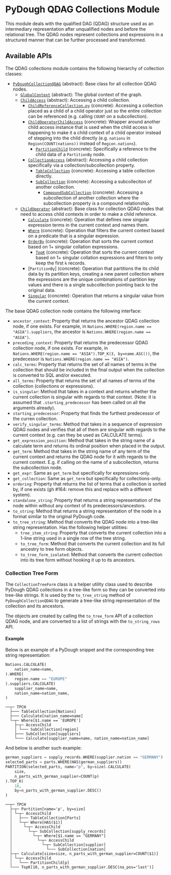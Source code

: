 # PyDough QDAG Collections Module

This module deals with the qualified DAG (QDAG) structure used as an intermediary representation after unqualified nodes and before the relational tree. The QDAG nodes represent collections and expressions in a structured manner that can be further processed and transformed.

## Available APIs

The QDAG collections module contains the following hierarchy of collection classes:

- [`PyDoughCollectionQDAG`](collection_qdag.py) (abstract): Base class for all collection QDAG nodes.
    - [`GlobalContext`](global_context.py) (abstract): The global context of the graph.
    - [`ChildAccess`](child_access.py) (abstract): Accessing a child collection.
        - [`ChildReferenceCollection.py`](child_reference_collection.py) (concrete): Accessing a collection placed as a child of a child operator just so the entire collection can be referenced (e.g. calling `COUNT` on a subcollection).
        - [`ChildOperatorChildAccess`](child_operator_child_access.py) (concrete): Wrapper around another child access instance that is used when the child access is happening to make it a child context of a child operator instead of stepping into the child directly (e.g. `nations` in `Region(COUNT(nations))` instead of `Region.nations`).
            - [`PartitionChild`](partition_child.py) (concrete): Specifically a reference to the child data of a `PartitionBy` node.
        - [`CollectionAccess`](collection_access.py) (abstract): Accessing a child collection specifically via a collection/subcollection property.
            - [`TableCollection`](table_collection.py) (concrete): Accessing a table collection directly.
            - [`SubCollection`](sub_collection.py) (concrete): Accessing a subcolleciton of another collection.
                - [`CompoundSubCollection`](sub_collection.py) (concrete): Accessing a subcollection of another collection where the subcollection property is a compound relationship.
    - [`ChildOperator`](child_operator.py) (abstract): Base class for collection QDAG nodes that need to access child contexts in order to make a child reference.
        - [`Calculate`](calculate.py) (concrete): Operation that defines new singular expression terms in the current context and names them.
        - [`Where`](where.py) (concrete): Operation that filters the current context based on a predicate that is a singular expression.
        - [`OrderBy`](order_by.py) (concrete): Operation that sorts the current context based on 1+ singular collation expressions.
            - [`TopK`](top_k.py) (concrete): Operation that sorts the current context based on 1+ singular collation expressions and filters to only keep the first `k` records.
        - [`PartitionBy`] (concrete): Operation that partitions the its child data by its partition keys, creating a new parent collection where the expressions are the unique combinations of partition key values  and there is a single subcollection pointing back to the original data.
        - [`Singular`](singular.py) (concrete): Operation that returns a singular value from the current context.

The base QDAG collection node contains the following interface:

- `ancestor_context`: Property that returns the ancestor QDAG collection node, if one exists. For example, in `Nations.WHERE(region.name == "ASIA").suppliers`, the ancestor is `Nations.WHERE(region.name == "ASIA")`.
- `preceding_context`: Property that returns the predecessor QDAG collection node, if one exists. For example, in `Nations.WHERE(region.name == "ASIA").TOP_K(3, by=name.ASC())`, the predecessor is `Nations.WHERE(region.name == "ASIA")`.
- `calc_terms`: Property that returns the set of all names of terms in the collection that should be included in the final output when the collection is converted to SQL and/or executed.
- `all_terms`: Property that returns the set of all names of terms of the collection (collections or expressions).
- `is_singular`: Method that takes in a context and returns whether the current collection is singular with regards to that context. (Note: it is assumed that `.starting_predecessor` has been called on all the arguments already).
- `starting_predecessor`: Property that finds the furthest predecessor of the curren collection.
- `verify_singular_terms`: Method that takes in a sequence of expression QDAG nodes and verifies that all of them are singular with regards to the current context (e.g. can they be used as CALCULATE terms).
- `get_expression_position`: Method that takes in the string name of a calculate term and returns its ordinal position when placed in the output.
- `get_term`: Method that takes in the string name of any term of the current context and returns the QDAG node for it with regards to the current context. E.g. if calling on the name of a subcollection, returns the subcollection node.
- `get_expr`: Same as `get_term` but specifically for expressions-only.
- `get_collection`: Same as `get_term` but specifically for collections-only.
- `ordering`: Property that returns the list of terms that a collection is sorted by, if one exists (gh #164: remove this and replace with a different system).
- `standalone_string`: Property that returns a string representation of the node within without any context of its predecessors/ancestors.
- `to_string`: Method that returns a string representation of the node in a format similar to the original PyDough code.
- `to_tree_string`: Method that converts the QDAG node into a tree-like string representation. Has the following helper utilities:
    - `tree_item_string`: Property that converts the current collection into a 1-line string used in a single row of the tree string.
    - `to_tree_form`: Method that converts the current collection and its full ancestry to tree form objects.
    - `to_tree_form_isolated`: Method that converts the current collection into its tree form without hooking it up to its ancestors.

### Collection Tree Form

The `CollectionTreeForm` class is a helper utility class used to describe PyDough QDAG collections in a tree-like form so they can be converted into tree-like strings. It is used by the `to_tree_string` method of `PyDoughCollectionQDAG` to generate a tree-like string representation of the collection and its ancestors.

The objects are created by calling the `to_tree_form` API of a collection QDAG node, and are converted to a list of strings with the `to_string_rows` API.

#### Example

Below is an example of a PyDough snippet and the corresponding tree string representation:

```python
Nations.CALCULATE(
    nation_name=name,
).WHERE(
    region.name == "EUROPE"
).suppliers.CALCULATE(
    supplier_name=name,
    nation_name=nation_name,
)
```

```
──┬─ TPCH
  ├─── TableCollection[Nations]
  ├─── Calculate[nation_name=name]
  └─┬─ Where[$1.name == 'EUROPE']
    ├─┬─ AccessChild
    │ └─── SubCollection[region]
    ├─── SubCollection[suppliers]
    └─── Calculate[supplier_name=name, nation_name=nation_name]
```

And below is another such example:

```python
german_suppliers = supply_records.WHERE(supplier.nation == "GERMANY")
selected_parts = parts.WHERE(HAS(german_suppliers))
PARTITION(selected_parts, name="p", by=size).CALCULATE(
    size,
    n_parts_with_german_supplier=COUNT(p)
).TOP_K(
    10, 
    by=n_parts_with_german_supplier.DESC()
)
```

```
──┬─ TPCH
  ├─┬─ Partition[name='p', by=size]
  │ └─┬─ AccessChild
  │   ├─── TableCollection[Parts]
  │   └─┬─ Where[HAS($1)]
  │     └─┬─ AccessChild
  │       └─┬─ SubCollection[supply_records]
  │         └─┬─ Where[$1.name == "GERMANY"]
  │           └─┬─ AccessChild
  │             └─┬─ SubCollection[supplier]
  │               └─── SubCollection[nation]
  ├─┬─ Calculate[size=size, n_parts_with_german_supplier=COUNT($1)]
  │ └─┬─ AccessChild
  │   └─── PartitionChild[p]
  └─── TopK[10, n_parts_with_german_supplier.DESC(na_pos='last')]
```
